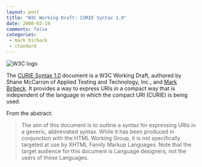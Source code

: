 ```yaml
---
layout: post
title: "W3C Working Draft: CURIE Syntax 1.0"
date: 2008-03-19
comments: false
categories:
 - mark birbeck
 - standard
---
```

![W3C logo](http://www.w3.org/Icons/w3c_home)

The [CURIE Syntax 1.0](http://www.w3.org/TR/curie/) document is a W3C Working
Draft, authored by Shane McCarron of Applied Testing and Technology, Inc., and
[Mark Birbeck](/mark-birbeck). It provides a way to express URIs in a compact
way that is independent of the language in which the compact URI (CURIE) is
being used.

<!-- more -->

  
From the abstract:

> The aim of this document is to outline a syntax for expressing URIs in a
generic, abbreviated syntax. While it has been produced in conjunction with
the HTML Working Group, it is not specifically targeted at use by XHTML Family
Markup Languages. Note that the target audience for this document is Language
designers, not the users of those Languages.

  

